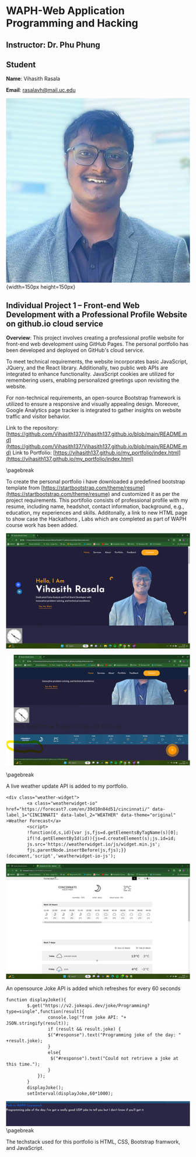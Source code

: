 # WAPH-Web Application Programming and Hacking

## Instructor: Dr. Phu Phung

## Student

**Name**: Vihasith Rasala

**Email**: rasalavh@mail.uc.edu

![Vihasith Rasala](images/headshot.jpg){width=150px height=150px}


## Individual Project 1 – Front-end Web Development with a Professional Profile Website on github.io cloud service

**Overview**: This project involves creating a professional profile website for front-end web development using GitHub Pages. The personal portfolio has been developed and deployed on GitHub's cloud service.

To meet technical requirements, the website incorporates basic JavaScript, JQuery, and the React library. Additionally, two public web APIs are integrated to enhance functionality. JavaScript cookies are utilized for remembering users, enabling personalized greetings upon revisiting the website.

For non-technical requirements, an open-source Bootstrap framework is utilized to ensure a responsive and visually appealing design. Moreover, Google Analytics page tracker is integrated to gather insights on website traffic and visitor behavior.

Link to the repository:
[https://github.com/Vihasith137/Vihasith137.github.io/blob/main/README.md](https://github.com/Vihasith137/Vihasith137.github.io/blob/main/README.md)
Link to Portfolio:
[https://vihasith137.github.io/my_portfolio/index.html](https://vihasith137.github.io/my_portfolio/index.html)

\pagebreak

To create the personal portfolio i have downloaded a predefined bootstrap template from [https://startbootstrap.com/theme/resume](https://startbootstrap.com/theme/resume) and customized it as per the project requirements. This portifolio consists of professional profile with my resume, including name, headshot, contact information, background, e.g., education, my experiences and skills. Additonally, a link to new HTML page to show case the Hackathons , Labs which are completed as part of WAPH course work has been added.

![portfolio homepage](images/img1.png)

![Link to WAPH course](images/img2.png)


\pagebreak

A live weather update API is added to my portfolio.

```
<div class="weather-widget">
		<a class="weatherwidget-io" href="https://forecast7.com/en/39d10n84d51/cincinnati/" data-label_1="CINCINNATI" data-label_2="WEATHER" data-theme="original" >Weather Forecast</a>
		<script>
		!function(d,s,id){var js,fjs=d.getElementsByTagName(s)[0];
		if(!d.getElementById(id)){js=d.createElement(s);js.id=id;
		js.src='https://weatherwidget.io/js/widget.min.js';
		fjs.parentNode.insertBefore(js,fjs);}}(document,'script','weatherwidget-io-js');
```
![Redirected image](images/img3.png)

An opensource Joke API is added which refreshes for every 60 seconds

~~~
function displayJoke(){
		$.get("https://v2.jokeapi.dev/joke/Programming?type=single",function(result){
				console.log("from joke API: "+ JSON.stringify(result));
				if (result && result.joke) {
				$("#response").text("Programming joke of the day: " +result.joke);
				}
				else{
				 $("#response").text("Could not retrieve a joke at this time.");	
				}
			});
		}
		displayJoke();
		setInterval(displayJoke,60*1000);
~~~
![joke jk](images/img4.png)
\pagebreak

The techstack used for this portfolio is HTML, CSS, Bootstrap framwork, and JavaScript.


